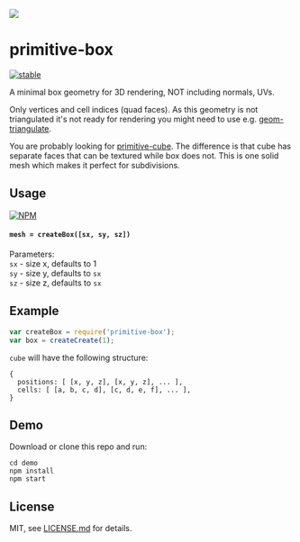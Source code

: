 ![](thumb.png)

# primitive-box

[![stable](http://badges.github.io/stability-badges/dist/stable.svg)](http://github.com/badges/stability-badges)

A minimal box geometry for 3D rendering, NOT including normals, UVs.

Only vertices and cell indices (quad faces). As this geometry is not triangulated it's not ready for rendering you might need to use e.g. [geom-triangulate](https://www.npmjs.com/package/geom-triangulate).

You are probably looking for [primitive-cube](https://www.npmjs.com/package/primitive-cube). The difference is that cube has separate faces that can be textured while box does not. This is one solid mesh which makes it perfect for subdivisions.

## Usage

[![NPM](https://nodei.co/npm/primitive-box.png)](https://www.npmjs.com/package/primitive-box)

#### `mesh = createBox([sx, sy, sz])`

Parameters:  
`sx` - size x, defaults to 1  
`sy` - size y, defaults to `sx`  
`sz` - size z, defaults to `sx`

## Example

```javascript
var createBox = require('primitive-box');
var box = createCreate(1);
```

`cube` will have the following structure:

```
{
  positions: [ [x, y, z], [x, y, z], ... ],
  cells: [ [a, b, c, d], [c, d, e, f], ... ],
}
```

## Demo

Download or clone this repo and run:

```
cd demo
npm install
npm start
```

## License

MIT, see [LICENSE.md](http://github.com/vorg/primitive-box/blob/master/LICENSE.md) for details.
